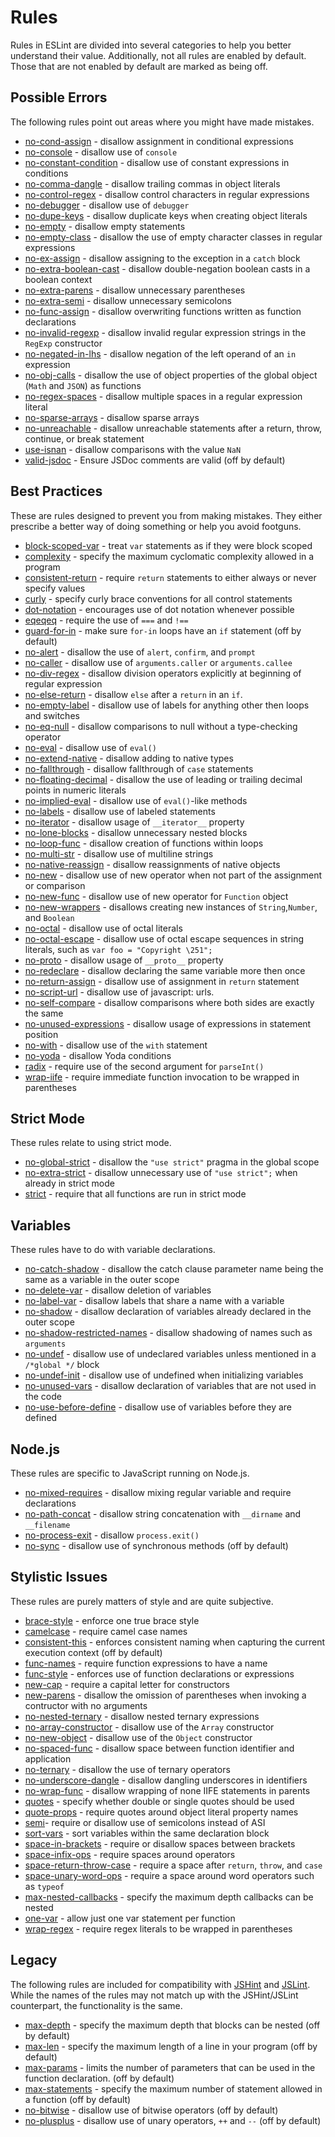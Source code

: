 # Rules

Rules in ESLint are divided into several categories to help you better understand their value. Additionally, not all rules are enabled by default. Those that are not enabled by default are marked as being off.

## Possible Errors

The following rules point out areas where you might have made mistakes.

* [no-cond-assign](no-cond-assign.md) - disallow assignment in conditional expressions
* [no-console](no-console.md) - disallow use of `console`
* [no-constant-condition](no-constant-condition.md) - disallow use of constant expressions in conditions
* [no-comma-dangle](no-comma-dangle.md) - disallow trailing commas in object literals
* [no-control-regex](no-control-regex.md) - disallow control characters in regular expressions
* [no-debugger](no-debugger.md) - disallow use of `debugger`
* [no-dupe-keys](no-dupe-keys.md) - disallow duplicate keys when creating object literals
* [no-empty](no-empty.md) - disallow empty statements
* [no-empty-class](no-empty-class.md) - disallow the use of empty character classes in regular expressions
* [no-ex-assign](no-ex-assign.md) - disallow assigning to the exception in a `catch` block
* [no-extra-boolean-cast](no-extra-boolean-cast.md) - disallow double-negation boolean casts in a boolean context
* [no-extra-parens](no-extra-parens.md) - disallow unnecessary parentheses
* [no-extra-semi](no-extra-semi.md) - disallow unnecessary semicolons
* [no-func-assign](no-func-assign.md) - disallow overwriting functions written as function declarations
* [no-invalid-regexp](no-invalid-regexp.md) - disallow invalid regular expression strings in the `RegExp` constructor
* [no-negated-in-lhs](no-negated-in-lhs.md) - disallow negation of the left operand of an `in` expression
* [no-obj-calls](no-obj-calls.md) - disallow the use of object properties of the global object (`Math` and `JSON`) as functions
* [no-regex-spaces](no-regex-spaces.md) - disallow multiple spaces in a regular expression literal
* [no-sparse-arrays](no-sparse-arrays.md) - disallow sparse arrays
* [no-unreachable](no-unreachable.md) - disallow unreachable statements after a return, throw, continue, or break statement
* [use-isnan](use-isnan.md) - disallow comparisons with the value `NaN`
* [valid-jsdoc](valid-jsdoc.md) - Ensure JSDoc comments are valid (off by default)

## Best Practices

These are rules designed to prevent you from making mistakes. They either prescribe a better way of doing something or help you avoid footguns.

* [block-scoped-var](block-scoped-var.md) - treat `var` statements as if they were block scoped
* [complexity](complexity.md) - specify the maximum cyclomatic complexity allowed in a program
* [consistent-return](consistent-return.md) - require `return` statements to either always or never specify values
* [curly](curly.md) - specify curly brace conventions for all control statements
* [dot-notation](dot-notation.md) - encourages use of dot notation whenever possible
* [eqeqeq](eqeqeq.md) - require the use of `===` and `!==`
* [guard-for-in](guard-for-in.md) - make sure `for-in` loops have an `if` statement (off by default)
* [no-alert](no-alert.md) - disallow the use of `alert`, `confirm`, and `prompt`
* [no-caller](no-caller.md) - disallow use of `arguments.caller` or `arguments.callee`
* [no-div-regex](no-div-regex.md) - disallow division operators explicitly at beginning of regular expression
* [no-else-return](no-else-return.md) - disallow `else` after a `return` in an `if`.
* [no-empty-label](no-empty-label.md) - disallow use of labels for anything other then loops and switches
* [no-eq-null](no-eq-null.md) - disallow comparisons to null without a type-checking operator
* [no-eval](no-eval.md) - disallow use of `eval()`
* [no-extend-native](no-extend-native.md) - disallow adding to native types
* [no-fallthrough](no-fallthrough.md) - disallow fallthrough of `case` statements
* [no-floating-decimal](no-floating-decimal.md) - disallow the use of leading or trailing decimal points in numeric literals
* [no-implied-eval](no-implied-eval.md) - disallow use of `eval()`-like methods
* [no-labels](no-labels.md) - disallow use of labeled statements
* [no-iterator](no-iterator.md) - disallow usage of `__iterator__` property
* [no-lone-blocks](no-lone-blocks.md) - disallow unnecessary nested blocks
* [no-loop-func](no-loop-func.md) - disallow creation of functions within loops
* [no-multi-str](no-multi-str.md) - disallow use of multiline strings
* [no-native-reassign](no-native-reassign.md) - disallow reassignments of native objects
* [no-new](no-new.md) - disallow use of new operator when not part of the assignment or comparison
* [no-new-func](no-new-func.md) - disallow use of new operator for `Function` object
* [no-new-wrappers](no-new-wrappers.md) - disallows creating new instances of `String`,`Number`, and `Boolean`
* [no-octal](no-octal.md) - disallow use of octal literals
* [no-octal-escape](no-octal-escape.md) - disallow use of octal escape sequences in string literals, such as `var foo = "Copyright \251";`
* [no-proto](no-proto.md) - disallow usage of `__proto__` property
* [no-redeclare](no-redeclare.md) - disallow declaring the same variable more then once
* [no-return-assign](no-return-assign.md) - disallow use of assignment in `return` statement
* [no-script-url](no-script-url.md) - disallow use of javascript: urls.
* [no-self-compare](no-self-compare.md) - disallow comparisons where both sides are exactly the same
* [no-unused-expressions](no-unused-expressions.md) - disallow usage of expressions in statement position
* [no-with](no-with.md) - disallow use of the `with` statement
* [no-yoda](no-yoda.md) - disallow Yoda conditions
* [radix](radix.md) - require use of the second argument for `parseInt()`
* [wrap-iife](wrap-iife.md) - require immediate function invocation to be wrapped in parentheses

## Strict Mode

These rules relate to using strict mode.

* [no-global-strict](no-global-strict.md) - disallow the `"use strict"` pragma in the global scope
* [no-extra-strict](no-extra-strict.md) - disallow unnecessary use of `"use strict";` when already in strict mode
* [strict](strict.md) - require that all functions are run in strict mode

## Variables

These rules have to do with variable declarations.

* [no-catch-shadow](no-catch-shadow.md) - disallow the catch clause parameter name being the same as a variable in the outer scope
* [no-delete-var](no-delete-var.md) - disallow deletion of variables
* [no-label-var](no-label-var.md) - disallow labels that share a name with a variable
* [no-shadow](no-shadow.md) - disallow declaration of variables already declared in the outer scope
* [no-shadow-restricted-names](no-shadow-restricted-names.md) - disallow shadowing of names such as `arguments`
* [no-undef](no-undef.md) - disallow use of undeclared variables unless mentioned in a `/*global */` block
* [no-undef-init](no-undef-init.md) - disallow use of undefined when initializing variables
* [no-unused-vars](no-unused-vars.md) - disallow declaration of variables that are not used in the code
* [no-use-before-define](no-use-before-define.md) - disallow use of variables before they are defined

## Node.js

These rules are specific to JavaScript running on Node.js.

* [no-mixed-requires](no-mixed-requires.md) - disallow mixing regular variable and require declarations
* [no-path-concat](no-path-concat.md) - disallow string concatenation with `__dirname` and `__filename`
* [no-process-exit](no-process-exit.md) - disallow `process.exit()`
* [no-sync](no-sync.md) - disallow use of synchronous methods (off by default)

## Stylistic Issues

These rules are purely matters of style and are quite subjective.

* [brace-style](brace-style.md) - enforce one true brace style
* [camelcase](camelcase.md) - require camel case names
* [consistent-this](consistent-this.md) - enforces consistent naming when capturing the current execution context (off by default)
* [func-names](func-names.md) - require function expressions to have a name
* [func-style](func-style.md) - enforces use of function declarations or expressions
* [new-cap](new-cap.md) - require a capital letter for constructors
* [new-parens](new-parens.md) - disallow the omission of parentheses when invoking a contructor with no arguments
* [no-nested-ternary](no-nested-ternary.md) - disallow nested ternary expressions
* [no-array-constructor](no-array-constructor.md) - disallow use of the `Array` constructor
* [no-new-object](no-new-object.md) - disallow use of the `Object` constructor
* [no-spaced-func](no-spaced-func.md) - disallow space between function identifier and application
* [no-ternary](no-ternary.md) - disallow the use of ternary operators
* [no-underscore-dangle](no-underscore-dangle.md) - disallow dangling underscores in identifiers
* [no-wrap-func](no-wrap-func.md) - disallow wrapping of none IIFE statements in parents
* [quotes](quotes.md) - specify whether double or single quotes should be used
* [quote-props](quote-props.md) - require quotes around object literal property names
* [semi](semi.md)- require or disallow use of semicolons instead of ASI
* [sort-vars](sort-vars.md) - sort variables within the same declaration block
* [space-in-brackets](space-in-brackets.md) - require or disallow spaces between brackets
* [space-infix-ops](space-infix-ops.md) - require spaces around operators
* [space-return-throw-case](space-return-throw-case.md) - require a space after `return`, `throw`, and `case`
* [space-unary-word-ops](space-unary-word-ops.md) - require a space around word operators such as `typeof`
* [max-nested-callbacks](max-nested-callbacks.md) - specify the maximum depth callbacks can be nested
* [one-var](one-var.md) - allow just one var statement per function
* [wrap-regex](wrap-regex.md) - require regex literals to be wrapped in parentheses

## Legacy

The following rules are included for compatibility with [JSHint](http://jshint.com/) and [JSLint](http://jslint.com/). While the names of the rules may not match up with the JSHint/JSLint counterpart, the functionality is the same.

* [max-depth](max-depth.md) - specify the maximum depth that blocks can be nested (off by default)
* [max-len](max-len.md) - specify the maximum length of a line in your program (off by default)
* [max-params](max-params.md) - limits the number of parameters that can be used in the function declaration. (off by default)
* [max-statements](max-statements.md) - specify the maximum number of statement allowed in a function (off by default)
* [no-bitwise](no-bitwise.md) - disallow use of bitwise operators (off by default)
* [no-plusplus](no-plusplus.md) - disallow use of unary operators, `++` and `--` (off by default)
